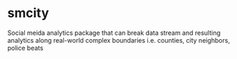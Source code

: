 smcity
======

Social meida analytics package that can break data stream and resulting analytics along real-world complex boundaries i.e. counties, city neighbors, police beats
